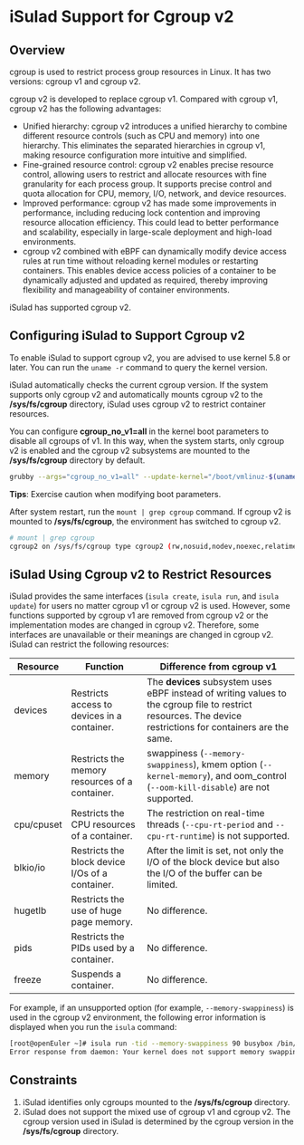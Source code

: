 # iSulad Support for Cgroup v2

## Overview

cgroup is used to restrict process group resources in Linux. It has two versions: cgroup v1 and cgroup v2.

cgroup v2 is developed to replace cgroup v1. Compared with cgroup v1, cgroup v2 has the following advantages:

- Unified hierarchy: cgroup v2 introduces a unified hierarchy to combine different resource controls (such as CPU and memory) into one hierarchy. This eliminates the separated hierarchies in cgroup v1, making resource configuration more intuitive and simplified.
- Fine-grained resource control: cgroup v2 enables precise resource control, allowing users to restrict and allocate resources with fine granularity for each process group. It supports precise control and quota allocation for CPU, memory, I/O, network, and device resources.
- Improved performance: cgroup v2 has made some improvements in performance, including reducing lock contention and improving resource allocation efficiency. This could lead to better performance and scalability, especially in large-scale deployment and high-load environments.
- cgroup v2 combined with eBPF can dynamically modify device access rules at run time without reloading kernel modules or restarting containers. This enables device access policies of a container to be dynamically adjusted and updated as required, thereby improving flexibility and manageability of container environments.

iSulad has supported cgroup v2.

## Configuring iSulad to Support Cgroup v2

To enable iSulad to support cgroup v2, you are advised to use kernel 5.8 or later. You can run the `uname -r` command to query the kernel version.

iSulad automatically checks the current cgroup version. If the system supports only cgroup v2 and automatically mounts cgroup v2 to the **/sys/fs/cgroup** directory, iSulad uses cgroup v2 to restrict container resources.

You can configure **cgroup_no_v1=all** in the kernel boot parameters to disable all cgroups of v1. In this way, when the system starts, only cgroup v2 is enabled and the cgroup v2 subsystems are mounted to the **/sys/fs/cgroup** directory by default.

```sh
grubby --args="cgroup_no_v1=all" --update-kernel="/boot/vmlinuz-$(uname -r)"
```

**Tips**: Exercise caution when modifying boot parameters.

After system restart, run the `mount | grep cgroup` command. If cgroup v2 is mounted to **/sys/fs/cgroup**, the environment has switched to cgroup v2.

```sh
# mount | grep cgroup
cgroup2 on /sys/fs/cgroup type cgroup2 (rw,nosuid,nodev,noexec,relatime)
```

## iSulad Using Cgroup v2 to Restrict Resources

iSulad provides the same interfaces (`isula create`, `isula run`, and `isula update`) for users no matter cgroup v1 or cgroup v2 is used. However, some functions supported by cgroup v1 are removed from cgroup v2 or the implementation modes are changed in cgroup v2. Therefore, some interfaces are unavailable or their meanings are changed in cgroup v2. iSulad can restrict the following resources:

| Resource        | Function                     | Difference from cgroup v1                                                                                      |
| ---------- | ----------------------- | --------------------------------------------------------------------------------------------------- |
| devices    | Restricts access to devices in a container.| The **devices** subsystem uses eBPF instead of writing values to the cgroup file to restrict resources. The device restrictions for containers are the same.                                |
| memory     | Restricts the memory resources of a container.              | swappiness (`--memory-swappiness`), kmem option (`--kernel-memory`), and oom_control (`--oom-kill-disable`) are not supported.|
| cpu/cpuset | Restricts the CPU resources of a container.             | The restriction on real-time threads (`--cpu-rt-period` and `--cpu-rt-runtime`) is not supported.                                                       |
| blkio/io   | Restricts the block device I/Os of a container.             | After the limit is set, not only the I/O of the block device but also the I/O of the buffer can be limited.                                                                     |
| hugetlb    | Restricts the use of huge page memory.              | No difference.                                                                                                |
| pids       | Restricts the PIDs used by a container.             | No difference.                                                                                                |
| freeze     | Suspends a container.                   | No difference.                                                                                                |

For example, if an unsupported option (for example, `--memory-swappiness`) is used in the cgroup v2 environment, the following error information is displayed when you run the `isula` command:

```sh
[root@openEuler ~]# isula run -tid --memory-swappiness 90 busybox /bin/sh
Error response from daemon: Your kernel does not support memory swappiness capabilities, memory swappiness discarded.
```

## Constraints

1. iSulad identifies only cgroups mounted to the **/sys/fs/cgroup** directory.
2. iSulad does not support the mixed use of cgroup v1 and cgroup v2. The cgroup version used in iSulad is determined by the cgroup version in the **/sys/fs/cgroup** directory.
